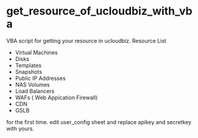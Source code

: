 # get_resource_of_ucloudbiz_with_vba

VBA script for getting your resource in ucloudbiz.
Resource List
- Virtual Machines
- Disks
- Templates
- Snapshots
- Public IP Addresses
- NAS Volumes
- Load Balancers
- WAFs ( Web Appication Firewall)
- CDN
- GSLB

for the first time. edit user_config sheet and replace apikey and secretkey with yours.

